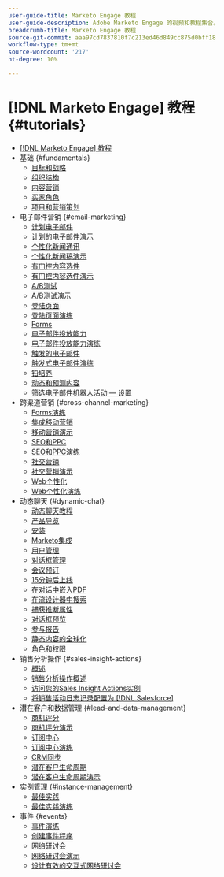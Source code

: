 ```yaml
---
user-guide-title: Marketo Engage 教程
user-guide-description: Adobe Marketo Engage 的视频和教程集合。
breadcrumb-title: Marketo Engage 教程
source-git-commit: aaa97cd7837810f7c213ed46d849cc875d0bff18
workflow-type: tm+mt
source-wordcount: '217'
ht-degree: 10%

---
```



# [!DNL Marketo Engage] 教程 {#tutorials}

+ [[!DNL Marketo Engage] 教程](overview.md)
+ 基础 {#fundamentals}
   + [目标和战略](fundamentals/goals-and-strategy-learn.md)
   + [组织结构](fundamentals/organizational-structure-learn.md)
   + [内容营销](fundamentals/content-marketing-learn.md)
   + [买家角色](fundamentals/buyer-personas-learn.md)
   + [项目和营销策划](fundamentals/programs-and-campaigns.md)
+ 电子邮件营销 {#email-marketing}
   + [计划电子邮件](email-marketing/scheduled-email-learn.md)
   + [计划的电子邮件演示](email-marketing/scheduled-email-watch.md)
   + [个性化新闻通讯](email-marketing/personalized-newsletter-learn.md)
   + [个性化新闻稿演示](email-marketing/personalized-newsletter-watch.md)
   + [有门控内容选件](email-marketing/gated-content-offer-learn.md)
   + [有门控内容选件演示](email-marketing/gated-content-offer-watch.md)
   + [A/B测试](email-marketing/ab-testing-learn.md)
   + [A/B测试演示](email-marketing/ab-testing-watch.md)
   + [登陆页面 ](email-marketing/landing-pages-learn.md)
   + [登陆页面演练](email-marketing/landing-pages-watch.md)
   + [Forms](email-marketing/forms-learn.md)
   + [电子邮件投放能力](email-marketing/email-deliverability-learn.md)
   + [电子邮件投放能力演练](email-marketing/email-deliverability-watch.md)
   + [触发的电子邮件](email-marketing/triggered-email-learn.md)
   + [触发式电子邮件演练](email-marketing/triggered-email-watch.md)
   + [铅培养](email-marketing/lead-nuturing-learn.md)
   + [动态和预测内容](email-marketing/dynamic-and-predictive-content-learn.md)
   + [筛选电子邮件机器人活动 — 设置](filtering-email-bot-activities/setup.md)
+ 跨渠道营销 {#cross-channel-marketing}
   + [Forms演练](email-marketing/forms-watch.md)
   + [集成移动营销](cross-channel-marketing/mobile-marketing-learn.md)
   + [移动营销演示](cross-channel-marketing/mobile-marketing-watch.md)
   + [SEO和PPC](cross-channel-marketing/seo-and-ppc-learn.md)
   + [SEO和PPC演练](cross-channel-marketing/seo-and-ppc-watch.md)
   + [社交营销](cross-channel-marketing/social-marketing-learn.md)
   + [社交营销演示](cross-channel-marketing/social-marketing-watch.md)
   + [Web个性化](cross-channel-marketing/web-personalization-learn.md)
   + [Web个性化演练](cross-channel-marketing/web-personalization-watch.md)
+ 动态聊天 {#dynamic-chat}
   + [动态聊天教程](dynamic-chat/dynamic-chat-overview.md)
   + [产品导览](dynamic-chat/product-tour.md)
   + [安装](dynamic-chat/setup.md)
   + [Marketo集成](dynamic-chat/marketo-integration.md)
   + [用户管理](dynamic-chat/user-management.md)
   + [对话框管理](dynamic-chat/dialogue-management.md)
   + [会议预订](dynamic-chat/meeting-booking.md)
   + [15分钟后上线](dynamic-chat/go-live-in-15-minutes.md)
   + [在对话中嵌入PDF](dynamic-chat/document-cloud-integration.md)
   + [在流设计器中搜索](dynamic-chat/search-in-stream-designer.md)
   + [捕获推断属性](dynamic-chat/capture-inferred-attributes.md)
   + [对话框预览](dynamic-chat/dialogue-preview.md)
   + [参与报告](dynamic-chat/engagement-report.md)
   + [静态内容的全球化](dynamic-chat/globalization-of-static-content.md)
   + [角色和权限](dynamic-chat/roles-and-permissions.md)
+ 销售分析操作 {#sales-insight-actions}
   + [概述](sales-insight-actions/overview.md)
   + [销售分析操作概述](sales-insight-actions/sales-insight-actions-overview.md)
   + [访问您的Sales Insight Actions实例](sales-insight-actions/accessing-your-sales-insight-actions-instance.md)
   + [将销售活动日志记录配置为 [!DNL Salesforce]](sales-insight-actions/configure-sales-activity-logging-to-salesforce.md)
+ 潜在客户和数据管理 {#lead-and-data-management}
   + [商机评分](lead-and-data-management/lead-scoring-learn.md)
   + [商机评分演示](lead-and-data-management/lead-scoring-watch.md)
   + [订阅中心](lead-and-data-management/subscription-center-learn.md)
   + [订阅中心演练](lead-and-data-management/subscription-center-watch.md)
   + [CRM同步](lead-and-data-management/crm-sync-learn.md)
   + [潜在客户生命周期](lead-and-data-management/lead-lifecycle-learn.md)
   + [潜在客户生命周期演示](lead-and-data-management/lead-lifecycle-watch.md)
+ 实例管理 {#instance-management}
   + [最佳实践](instance-management/best-practice-learn.md)
   + [最佳实践演练](instance-management/best-practice-watch.md)
+ 事件 {#events}
   + [事件演练](events/events-watch.md)
   + [创建事件程序](events/events-learn.md)
   + [网络研讨会](events/webinar-learn.md)
   + [网络研讨会演示](events/webinar-watch.md)
   + [设计有效的交互式网络研讨会](events/design-an-effective-interactive-webinar.md)
